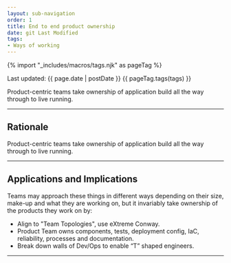 ```yaml
---
layout: sub-navigation
order: 1
title: End to end product ownership
date: git Last Modified
tags:
- Ways of working
---
```


{% import "_includes/macros/tags.njk" as pageTag %}

Last updated: {{ page.date | postDate }}
{{ pageTag.tags(tags)  }}

Product-centric teams take ownership of application build all the way through to live running.

---

## Rationale

Product-centric teams take ownership of application build all the way through to live running.

---

## Applications and Implications

Teams may approach these things in different ways depending on their size, make-up and what they are working on, but it invariably take ownership of the products they work on by:

- Align to "Team Topologies", use eXtreme Conway.
- Product Team owns components, tests, deployment config, IaC, reliability, processes and documentation.
- Break down walls of Dev/Ops to enable “T” shaped engineers.

---
